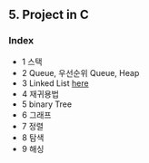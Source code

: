 ## 5. Project in C

### Index

* 1 스택
* 2 Queue, 우선순위 Queue, Heap
* 3 Linked List [here](https://github.com/csbyun-data/C-Pro/blob/main/chap04/Linked_List/README.md)
* 4 재귀용법
* 5 binary Tree
* 6 그래프
* 7 정렬
* 8 탐색
* 9 해싱
